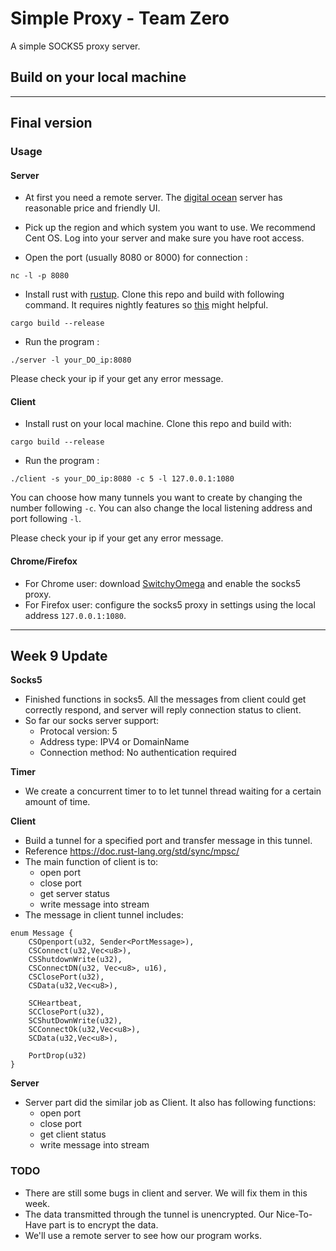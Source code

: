 # Simple Proxy - Team Zero

A simple SOCKS5 proxy server.
## Build on your local machine


----------

## Final version

### Usage

#### Server

- At first you need a remote server. The [digital ocean](http://https://m.do.co/c/a4c16f8bdb56)  server has reasonable price and friendly UI. 
   
- Pick up the region and which system you want to use. We recommend
   Cent OS. Log into your server and make sure you have root access.
   
- Open the port (usually 8080 or 8000) for connection :

```
nc -l -p 8080 
```
- Install rust with [rustup](https://www.rustup.rs/). Clone this repo and build with following command. It requires nightly features so [this](https://github.com/rust-lang-nursery/rustup.rs) might helpful.
```
cargo build --release
```
- Run the program :
```
./server -l your_DO_ip:8080
```
Please check your ip if your get any error message.

#### Client
- Install rust on your local machine. Clone this repo and build with:
```
cargo build --release
```
- Run the program :
```
./client -s your_DO_ip:8080 -c 5 -l 127.0.0.1:1080
```

You can choose how many tunnels you want to create by changing the number following `-c`. You can also change the local listening address and port following `-l`.

Please check your ip if your get any error message.

#### Chrome/Firefox

- For Chrome user: download [SwitchyOmega](https://chrome.google.com/webstore/detail/proxy-switchyomega/padekgcemlokbadohgkifijomclgjgif?hl=en) and enable the socks5 proxy.
- For Firefox user: configure the socks5 proxy in settings using the local address `127.0.0.1:1080`.

----------

## Week 9 Update
**Socks5**

- Finished functions in socks5. All the messages from client could get correctly respond, and server will reply connection status to client. 
- So far our socks server support:
	- Protocal version: 5
	- Address type: IPV4 or DomainName
	- Connection method: No authentication required

**Timer**

- We create a concurrent timer to to let tunnel thread waiting for a certain amount of time.

**Client**

- Build a tunnel for a specified port and transfer message in this tunnel.
- Reference https://doc.rust-lang.org/std/sync/mpsc/
- The main function of client is to:
	- open port
	- close port
	- get server status
	- write message into stream
- The message in client tunnel includes:
```
enum Message {
    CSOpenport(u32, Sender<PortMessage>), 
    CSConnect(u32,Vec<u8>),
    CSShutdownWrite(u32),
    CSConnectDN(u32, Vec<u8>, u16),
    CSClosePort(u32),
    CSData(u32,Vec<u8>),

    SCHeartbeat,
    SCClosePort(u32),
    SCShutDownWrite(u32),
    SCConnectOk(u32,Vec<u8>),
    SCData(u32,Vec<u8>),

    PortDrop(u32)
}
```

**Server**

- Server part did the similar job as Client. It also has following functions:
	- open port
	- close port
	- get client status
	- write message into stream

### TODO

- There are still some bugs in client and server. We will fix them in this week.
- The data transmitted through the tunnel is unencrypted. Our Nice-To-Have part is to encrypt the data.
- We'll use a remote server to see how our program works.
